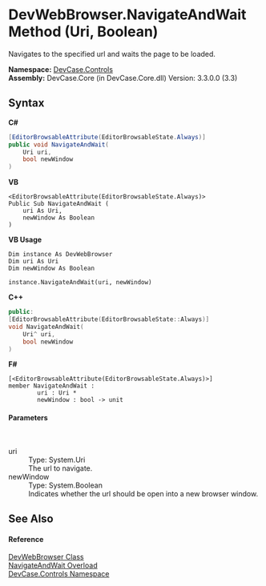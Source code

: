 # DevWebBrowser.NavigateAndWait Method (Uri, Boolean)
 

Navigates to the specified url and waits the page to be loaded.

**Namespace:**&nbsp;<a href="N_DevCase_Controls">DevCase.Controls</a><br />**Assembly:**&nbsp;DevCase.Core (in DevCase.Core.dll) Version: 3.3.0.0 (3.3)

## Syntax

**C#**<br />
``` C#
[EditorBrowsableAttribute(EditorBrowsableState.Always)]
public void NavigateAndWait(
	Uri uri,
	bool newWindow
)
```

**VB**<br />
``` VB
<EditorBrowsableAttribute(EditorBrowsableState.Always)>
Public Sub NavigateAndWait ( 
	uri As Uri,
	newWindow As Boolean
)
```

**VB Usage**<br />
``` VB Usage
Dim instance As DevWebBrowser
Dim uri As Uri
Dim newWindow As Boolean

instance.NavigateAndWait(uri, newWindow)
```

**C++**<br />
``` C++
public:
[EditorBrowsableAttribute(EditorBrowsableState::Always)]
void NavigateAndWait(
	Uri^ uri, 
	bool newWindow
)
```

**F#**<br />
``` F#
[<EditorBrowsableAttribute(EditorBrowsableState.Always)>]
member NavigateAndWait : 
        uri : Uri * 
        newWindow : bool -> unit 

```


#### Parameters
&nbsp;<dl><dt>uri</dt><dd>Type: System.Uri<br />The url to navigate.</dd><dt>newWindow</dt><dd>Type: System.Boolean<br />Indicates whether the url should be open into a new browser window.</dd></dl>

## See Also


#### Reference
<a href="T_DevCase_Controls_DevWebBrowser">DevWebBrowser Class</a><br /><a href="Overload_DevCase_Controls_DevWebBrowser_NavigateAndWait">NavigateAndWait Overload</a><br /><a href="N_DevCase_Controls">DevCase.Controls Namespace</a><br />